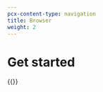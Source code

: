 ```yaml
---
pcx-content-type: navigation
title: Browser
weight: 2
---
```


# Get started

{{<directory-listing>}}
